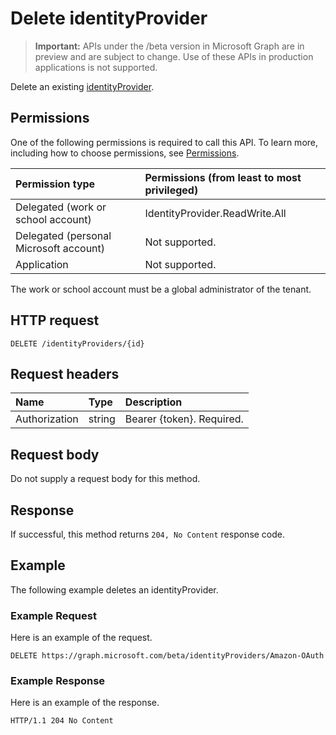 # Delete identityProvider

> **Important:** APIs under the /beta version in Microsoft Graph are in preview and are subject to change. Use of these APIs in production applications is not supported.

Delete an existing [identityProvider](../resources/identityprovider.md).

## Permissions

One of the following permissions is required to call this API. To learn more, including how to choose permissions, see [Permissions](../../../concepts/permissions_reference.md).

|Permission type      | Permissions (from least to most privileged)              |
|:--------------------|:---------------------------------------------------------|
|Delegated (work or school account)|IdentityProvider.ReadWrite.All|
|Delegated (personal Microsoft account)| Not supported.|
|Application|Not supported.|

The work or school account must be a global administrator of the tenant.

## HTTP request

```http
DELETE /identityProviders/{id}
```

## Request headers

| Name       | Type | Description|
|:---------------|:--------|:----------|
| Authorization  | string  | Bearer {token}. Required. |

## Request body

Do not supply a request body for this method.

## Response

If successful, this method returns `204, No Content` response code.

## Example

The following example deletes an identityProvider.

### Example Request

Here is an example of the request.

```http
DELETE https://graph.microsoft.com/beta/identityProviders/Amazon-OAuth
```

### Example Response

Here is an example of the response.

```http
HTTP/1.1 204 No Content
```
